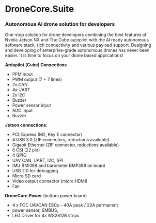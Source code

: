 # DroneCore.Suite

### Autonomous AI drone solution for developers

One-stop solution for drone developers combining the best features of Nvidia Jetson NX and The Cube autopilot with the AI ready autonomous software stack, rich connectivity and various payload support. Designing and developing of enterprise-grade autonomous drones has never been easier. It is time to focus on your drone based applications!

**<span dir="">Ardupilot (Cube) Connections</span>**

* <span dir="">PPM input</span>
* <span dir="">PWM output (7 + 7 lines)</span>
* <span dir="">2x CAN</span>
* <span dir="">4x UART</span>
* <span dir="">2x I2C</span>
* <span dir="">Buzzer</span>
* <span dir="">Power sensor input</span>
* <span dir="">ADC input</span>
* Buzzer

**Jetson connections:**

* PCI Express (M2, Key E connector)
* 4 USB 3.0 (ZIF connectors, reductions available)
* Gigabit Ethernet (ZIF connector, reductions available)
* 6 CSI (22 pin)
* 4 GPIO
* UAV CAN, UART, I2C, SPI
* IMU BMI088 and barometer BMP388 on board
* USB 2.0 for debugging
* Micro SD card
* Video output connector (micro HDMI)
* Fan

<div>

**DroneCore.Power** <span dir="">(bottom power board)</span>

* <span dir="">4 x FOC UAVCAN ESCs – 40A peak / </span>20A permanent
* <span dir="">power sensor</span>, SMBUS<span dir="">,</span>
* <span dir="">LED Driver for 4x WS2812B strips</span>

</div><span dir=""></span>